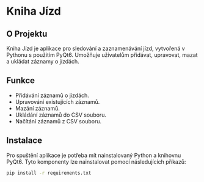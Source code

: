 # Kniha Jízd

## O Projektu

Kniha Jízd je aplikace pro sledování a zaznamenávání jízd, vytvořená v Pythonu s použitím PyQt6. Umožňuje uživatelům přidávat, upravovat, mazat a ukládat záznamy o jízdách.

## Funkce

- Přidávání záznamů o jízdách.
- Upravování existujících záznamů.
- Mazání záznamů.
- Ukládání záznamů do CSV souboru.
- Načítání záznamů z CSV souboru.

## Instalace

Pro spuštění aplikace je potřeba mít nainstalovaný Python a knihovnu PyQt6. Tyto komponenty lze nainstalovat pomocí následujících příkazů:

```bash
pip install -r requirements.txt
```
